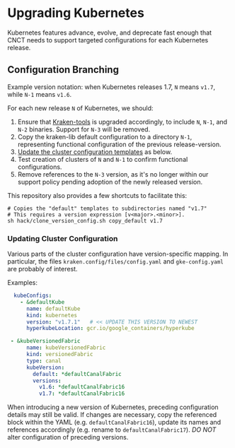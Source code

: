 # Upgrading Kubernetes

Kubernetes features advance, evolve, and deprecate fast enough that CNCT needs
to support targeted configurations for each Kubernetes release.


## Configuration Branching

Example version notation: when Kubernetes releases 1.7, `N` means `v1.7`, while `N-1` means `v1.6`. 

For each new release `N` of Kubernetes, we should:

1. Ensure that [Kraken-tools][1] is upgraded accordingly, to include `N`, `N-1`, and `N-2` binaries. Support for `N-3` will be removed.
2. Copy the kraken-lib default configuration to a directory `N-1`, representing functional configuration of the previous release-version.
3. [Update the cluster configuration templates](#updating-cluster-configuration) as below.
4. Test creation of clusters of `N` and `N-1` to confirm functional configurations.
5. Remove references to the `N-3` version, as it's no longer within our support policy pending adoption of the newly released version.

This repository also provides a few shortcuts to facilitate this:

```shell
# Copies the "default" templates to subdirectories named "v1.7"
# This requires a version expression [v<major>.<minor>].
sh hack/clone_version_config.sh copy_default v1.7
```

### Updating Cluster Configuration

Various parts of the cluster configuration have version-specific mapping. In 
particular, the files `kraken.config/files/config.yaml` and `gke-config.yaml`
are probably of interest.

Examples:

```yaml
  kubeConfigs:
    - &defaultKube
      name: defaultKube
      kind: kubernetes
      version: "v1.7.1"   # << UPDATE THIS VERSION TO NEWEST
      hyperkubeLocation: gcr.io/google_containers/hyperkube
```

```yaml
 - &kubeVersionedFabric
      name: kubeVersionedFabric
      kind: versionedFabric
      type: canal
      kubeVersion:
        default: *defaultCanalFabric
        versions:
          v1.6: *defaultCanalFabric16
          v1.7: *defaultCanalFabric16
```

When introducing a new version of Kubernetes, preceding configuration details may
still be valid. If changes are necessary, copy the referenced block within the 
YAML (e.g. `defaultCanalFabric16`), update its names and references accordingly 
(e.g. rename to `defaultCanalFabric17`). *DO NOT* alter configuration of preceding
versions. 

[1]: https://github.com/samsung-cnct/k2-tools